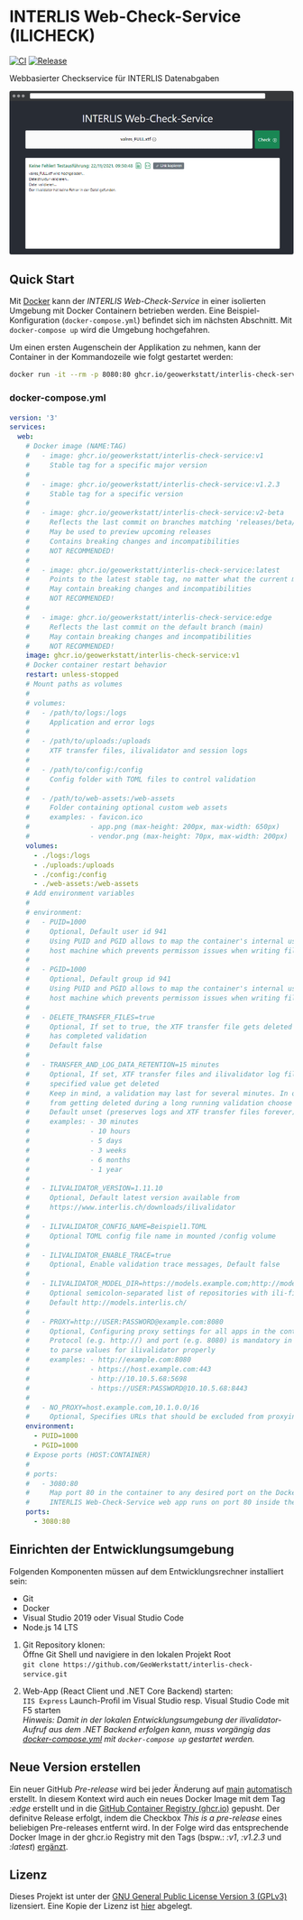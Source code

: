 # INTERLIS Web-Check-Service (ILICHECK)

[![CI](https://github.com/GeoWerkstatt/interlis-check-service/actions/workflows/ci.yml/badge.svg)](https://github.com/GeoWerkstatt/interlis-check-service/actions/workflows/ci.yml)
[![Release](https://github.com/GeoWerkstatt/interlis-check-service/actions/workflows/release.yml/badge.svg)](https://github.com/GeoWerkstatt/interlis-check-service/actions/workflows/release.yml)

Webbasierter Checkservice für INTERLIS Datenabgaben

![INTERLIS Web-Check-Service](./assets/ilicheck_app_screenshot.png)

## Quick Start

Mit [Docker](https://www.docker.com/) kann der *INTERLIS Web-Check-Service* in einer isolierten Umgebung mit Docker Containern betrieben werden. Eine Beispiel-Konfiguration (`docker-compose.yml`) befindet sich im nächsten Abschnitt. Mit `docker-compose up` wird die Umgebung hochgefahren.

Um einen ersten Augenschein der Applikation zu nehmen, kann der Container in der Kommandozeile wie folgt gestartet werden:

```bash
docker run -it --rm -p 8080:80 ghcr.io/geowerkstatt/interlis-check-service
```

### docker-compose.yml

```yaml
version: '3'
services:
  web:
    # Docker image (NAME:TAG)
    #   - image: ghcr.io/geowerkstatt/interlis-check-service:v1
    #     Stable tag for a specific major version
    #
    #   - image: ghcr.io/geowerkstatt/interlis-check-service:v1.2.3
    #     Stable tag for a specific version
    #
    #   - image: ghcr.io/geowerkstatt/interlis-check-service:v2-beta
    #     Reflects the last commit on branches matching 'releases/beta/**'
    #     May be used to preview upcoming releases
    #     Contains breaking changes and incompatibilities
    #     NOT RECOMMENDED!
    #
    #   - image: ghcr.io/geowerkstatt/interlis-check-service:latest
    #     Points to the latest stable tag, no matter what the current major version is
    #     May contain breaking changes and incompatibilities
    #     NOT RECOMMENDED!
    #
    #   - image: ghcr.io/geowerkstatt/interlis-check-service:edge
    #     Reflects the last commit on the default branch (main)
    #     May contain breaking changes and incompatibilities
    #     NOT RECOMMENDED!
    image: ghcr.io/geowerkstatt/interlis-check-service:v1
    # Docker container restart behavior
    restart: unless-stopped
    # Mount paths as volumes
    #
    # volumes:
    #   - /path/to/logs:/logs
    #     Application and error logs
    #
    #   - /path/to/uploads:/uploads
    #     XTF transfer files, ilivalidator and session logs
    #
    #   - /path/to/config:/config
    #     Config folder with TOML files to control validation
    #
    #   - /path/to/web-assets:/web-assets
    #     Folder containing optional custom web assets
    #     examples: - favicon.ico
    #               - app.png (max-height: 200px, max-width: 650px)
    #               - vendor.png (max-height: 70px, max-width: 200px)
    volumes:
      - ./logs:/logs
      - ./uploads:/uploads
      - ./config:/config
      - ./web-assets:/web-assets
    # Add environment variables
    #
    # environment:
    #   - PUID=1000
    #     Optional, Default user id 941
    #     Using PUID and PGID allows to map the container's internal user to a user on the
    #     host machine which prevents permisson issues when writing files to the mounted volume
    #
    #   - PGID=1000
    #     Optional, Default group id 941
    #     Using PUID and PGID allows to map the container's internal user to a user on the
    #     host machine which prevents permisson issues when writing files to the mounted volume
    #
    #   - DELETE_TRANSFER_FILES=true
    #     Optional, If set to true, the XTF transfer file gets deleted right after ilivalidator
    #     has completed validation
    #     Default false
    #
    #   - TRANSFER_AND_LOG_DATA_RETENTION=15 minutes
    #     Optional, If set, XTF transfer files and ilivalidator log files older than the
    #     specified value get deleted
    #     Keep in mind, a validation may last for several minutes. In order to prevent files
    #     from getting deleted during a long running validation choose at least '15 minutes'
    #     Default unset (preserves logs and XTF transfer files forever)
    #     examples: - 30 minutes
    #               - 10 hours
    #               - 5 days
    #               - 3 weeks
    #               - 6 months
    #               - 1 year
    #
    #   - ILIVALIDATOR_VERSION=1.11.10
    #     Optional, Default latest version available from
    #     https://www.interlis.ch/downloads/ilivalidator
    #
    #   - ILIVALIDATOR_CONFIG_NAME=Beispiel1.TOML
    #     Optional TOML config file name in mounted /config volume
    #
    #   - ILIVALIDATOR_ENABLE_TRACE=true
    #     Optional, Enable validation trace messages, Default false
    #
    #   - ILIVALIDATOR_MODEL_DIR=https://models.example.com;http://models.interlis.ch/
    #     Optional semicolon-separated list of repositories with ili-files
    #     Default http://models.interlis.ch/
    #
    #   - PROXY=http://USER:PASSWORD@example.com:8080
    #     Optional, Configuring proxy settings for all apps in the container
    #     Protocol (e.g. http://) and port (e.g. 8080) is mandatory in order do be able
    #     to parse values for ilivalidator properly
    #     examples: - http://example.com:8080
    #               - https://host.example.com:443
    #               - http://10.10.5.68:5698
    #               - https://USER:PASSWORD@10.10.5.68:8443
    #
    #   - NO_PROXY=host.example.com,10.1.0.0/16
    #     Optional, Specifies URLs that should be excluded from proxying
    environment:
      - PUID=1000
      - PGID=1000
    # Expose ports (HOST:CONTAINER)
    #
    # ports:
    #   - 3080:80
    #     Map port 80 in the container to any desired port on the Docker host
    #     INTERLIS Web-Check-Service web app runs on port 80 inside the container
    ports:
      - 3080:80
```

## Einrichten der Entwicklungsumgebung

Folgenden Komponenten müssen auf dem Entwicklungsrechner installiert sein:

* Git
* Docker
* Visual Studio 2019 oder Visual Studio Code
* Node.js 14 LTS

1. Git Repository klonen:  
   Öffne Git Shell und navigiere in den lokalen Projekt Root  
   `git clone https://github.com/GeoWerkstatt/interlis-check-service.git`

1. Web-App (React Client und .NET Core Backend) starten:  
   `IIS Express` Launch-Profil im Visual Studio resp. Visual Studio Code mit F5 starten  
   _Hinweis: Damit in der lokalen Entwicklungsumgebung der ilivalidator-Aufruf aus dem .NET Backend erfolgen kann, muss vorgängig das [docker-compose.yml](./docker-compose.yml) mit `docker-compose up` gestartet werden._

## Neue Version erstellen

Ein neuer GitHub _Pre-release_ wird bei jeder Änderung auf [main](https://github.com/GeoWerkstatt/interlis-check-service) [automatisch](./.github/workflows/pre-release.yml) erstellt. In diesem Kontext wird auch ein neues Docker Image mit dem Tag _:edge_ erstellt und in die [GitHub Container Registry (ghcr.io)](https://github.com/geowerkstatt/interlis-check-service/pkgs/container/interlis-check-service) gepusht. Der definitve Release erfolgt, indem die Checkbox _This is a pre-release_ eines beliebigen Pre-releases entfernt wird. In der Folge wird das entsprechende Docker Image in der ghcr.io Registry mit den Tags (bspw.: _:v1_, _:v1.2.3_ und _:latest_) [ergänzt](./.github/workflows/release.yml).

## Lizenz

Dieses Projekt ist unter der [GNU General Public License Version 3 (GPLv3)](https://www.gnu.org/licenses/gpl-3.0.html) lizensiert. Eine Kopie der Lizenz ist [hier](./LICENSE) abgelegt.
